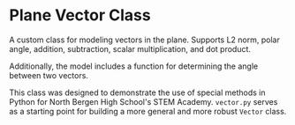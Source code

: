 # Plane Vector Class

A custom class for modeling vectors in the plane. Supports L2 norm, polar angle,
addition, subtraction, scalar multiplication, and dot product.

Additionally, the model includes a function for determining the angle between two vectors.

This class was designed to demonstrate the use of special methods in Python for
North Bergen High School's STEM Academy. `vector.py` serves as a starting point
for building a more general and more robust `Vector` class.
